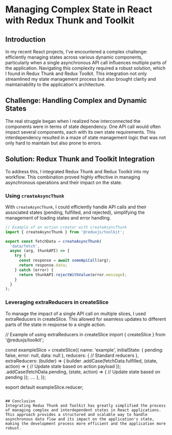 # Managing Complex State in React with Redux Thunk and Toolkit

## Introduction
In my recent React projects, I've encountered a complex challenge: efficiently managing states across various dynamic components, particularly when a single asynchronous API call influences multiple parts of the application. Navigating this complexity required a robust solution, which I found in Redux Thunk and Redux Toolkit. This integration not only streamlined my state management process but also brought clarity and maintainability to the application's architecture.

## Challenge: Handling Complex and Dynamic States
The real struggle began when I realized how interconnected the components were in terms of state dependency. One API call would often impact several components, each with its own state requirements. This interdependency resulted in a maze of state management logic that was not only hard to maintain but also prone to errors.

## Solution: Redux Thunk and Toolkit Integration
To address this, I integrated Redux Thunk and Redux Toolkit into my workflow. This combination proved highly effective in managing asynchronous operations and their impact on the state.

### Using `createAsyncThunk`
With `createAsyncThunk`, I could efficiently handle API calls and their associated states (pending, fulfilled, and rejected), simplifying the management of loading states and error handling.

```javascript
// Example of an action creator with createAsyncThunk
import { createAsyncThunk } from '@reduxjs/toolkit';

export const fetchData = createAsyncThunk(
  'data/fetch',
  async (arg, thunkAPI) => {
    try {
      const response = await someApiCall(arg);
      return response.data;
    } catch (error) {
      return thunkAPI.rejectWithValue(error.message);
    }
  }
);
```

### Leveraging extraReducers in createSlice
To manage the impact of a single API call on multiple slices, I used extraReducers in createSlice. This allowed for seamless updates to different parts of the state in response to a single action.

// Example of using extraReducers in createSlice
import { createSlice } from '@reduxjs/toolkit';

const exampleSlice = createSlice({
  name: 'example',
  initialState: {
    pending: false,
    error: null,
    data: null
  },
  reducers: {
    // Standard reducers
  },
  extraReducers: (builder) => {
    builder
      .addCase(fetchData.fulfilled, (state, action) => {
        // Update state based on action payload
      });
      .addCase(fetchData.pending, (state, action) => {
        // Update state based on pending
      });
      ....
  },
});

export default exampleSlice.reducer;
```

## Conclusion
Integrating Redux Thunk and Toolkit has greatly simplified the process of managing complex and interdependent states in React applications. This approach provides a structured and scalable way to handle asynchronous data flow and its impact on the application's state, making the development process more efficient and the application more robust.

